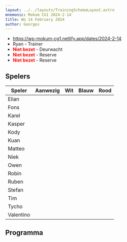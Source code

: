 ```yaml
---
layout: ../../layouts/TrainingSchemaLayout.astro
mnemonic: Mokum CG1 2024-2-14
title: Wo 14 February 2024
author: Georges
---
```


- https://wp-mokum-cg1.netlify.app/dates/2024-2-14
- Ryan - Trainer
- <span style="color:red">**Niet bezet**</span> - Deurwacht
- <span style="color:red">**Niet bezet**</span> - Reserve
- <span style="color:red">**Niet bezet**</span> - Reserve
## Spelers
| Speler | Aanwezig | Wit | Blauw | Rood |
|--------|----------|-----|-------|------|
| Elian | | | | | |
| Fons | | | | | |
| Karel | | | | | |
| Kasper | | | | | |
| Kody | | | | | |
| Kuan | | | | | |
| Matteo | | | | | |
| Niek | | | | | |
| Owen | | | | | |
| Robin | | | | | |
| Ruben | | | | | |
| Stefan | | | | | |
| Tim | | | | | |
| Tycho | | | | | |
| Valentino | | | | | |
## Programma




